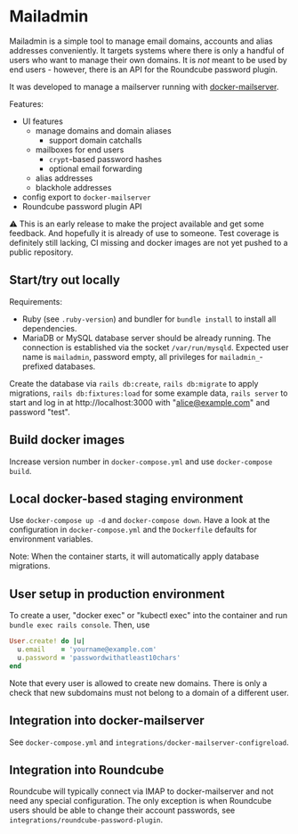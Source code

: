 # Mailadmin

Mailadmin is a simple tool to manage email domains, accounts and alias addresses
conveniently. It targets systems where there is only a handful of users who
want to manage their own domains. It is *not* meant to be used by end users -
however, there is an API for the Roundcube password plugin.

It was developed to manage a mailserver running with
[docker-mailserver](https://github.com/docker-mailserver/docker-mailserver).

Features:

* UI features
  * manage domains and domain aliases
    * support domain catchalls
  * mailboxes for end users
    * `crypt`-based password hashes
    * optional email forwarding
  * alias addresses
  * blackhole addresses
* config export to `docker-mailserver`
* Roundcube password plugin API

:warning: This is an early release to make the project available and get some
feedback. And hopefully it is already of use to someone. Test coverage is
definitely still lacking, CI missing and docker images are not yet pushed to
a public repository.

## Start/try out locally

Requirements:

* Ruby (see `.ruby-version`) and bundler for `bundle install` to
  install all dependencies.
* MariaDB or MySQL database server should be already running. The connection is
  established via the socket `/var/run/mysqld`. Expected user name is `mailadmin`,
  password empty, all privileges for `mailadmin_`-prefixed databases.

Create the database via `rails db:create`, `rails db:migrate` to
apply migrations, `rails db:fixtures:load` for some example data, `rails server`
to start and log in at http://localhost:3000 with "alice@example.com" and
password "test".

## Build docker images

Increase version number in `docker-compose.yml` and use `docker-compose build`.

## Local docker-based staging environment

Use `docker-compose up -d` and `docker-compose down`. Have a look at the
configuration in `docker-compose.yml` and the `Dockerfile` defaults for
environment variables.

Note: When the container starts, it will automatically apply database migrations.

## User setup in production environment

To create a user, "docker exec" or "kubectl exec" into the container and run
`bundle exec rails console`. Then, use

```ruby
User.create! do |u|
  u.email    = 'yourname@example.com'
  u.password = 'passwordwithatleast10chars'
end
```

Note that every user is allowed to create new domains. There is only a check
that new subdomains must not belong to a domain of a different user.

## Integration into docker-mailserver

See `docker-compose.yml` and `integrations/docker-mailserver-configreload`.

## Integration into Roundcube

Roundcube will typically connect via IMAP to docker-mailserver and not need
any special configuration. The only exception is when Roundcube users should be
able to change their account passwords, see `integrations/roundcube-password-plugin`.
